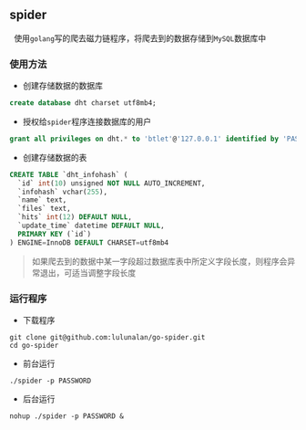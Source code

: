 
## spider

&nbsp;&nbsp;使用`golang`写的爬去磁力链程序，将爬去到的数据存储到`MySQL`数据库中

### 使用方法

- 创建存储数据的数据库

```sql
create database dht charset utf8mb4;
```

- 授权给`spider`程序连接数据库的用户

```sql
grant all privileges on dht.* to 'btlet'@'127.0.0.1' identified by 'PASSWORD';
```

- 创建存储数据的表

```sql
CREATE TABLE `dht_infohash` (
  `id` int(10) unsigned NOT NULL AUTO_INCREMENT,
  `infohash` vchar(255),
  `name` text,
  `files` text,
  `hits` int(12) DEFAULT NULL,
  `update_time` datetime DEFAULT NULL,
  PRIMARY KEY (`id`)
) ENGINE=InnoDB DEFAULT CHARSET=utf8mb4
```

> 如果爬去到的数据中某一字段超过数据库表中所定义字段长度，则程序会异常退出，可适当调整字段长度

### 运行程序

- 下载程序

```shell
git clone git@github.com:lulunalan/go-spider.git
cd go-spider
```

- 前台运行

```shell
./spider -p PASSWORD
```

- 后台运行

```shell
nohup ./spider -p PASSWORD &
```